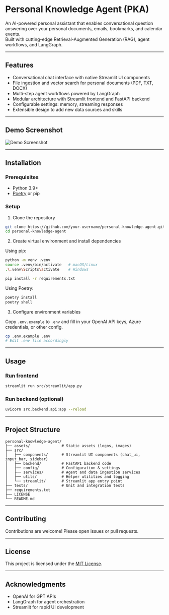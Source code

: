 # Personal Knowledge Agent (PKA)

An AI-powered personal assistant that enables conversational question answering over your personal documents, emails, bookmarks, and calendar events.  
Built with cutting-edge Retrieval-Augmented Generation (RAG), agent workflows, and LangGraph.

---

## Features

- Conversational chat interface with native Streamlit UI components
- File ingestion and vector search for personal documents (PDF, TXT, DOCX)
- Multi-step agent workflows powered by LangGraph
- Modular architecture with Streamlit frontend and FastAPI backend
- Configurable settings: memory, streaming responses
- Extensible design to add new data sources and skills

---

## Demo Screenshot

![Demo Screenshot](assets/demo_screenshot.png)

---

## Installation

### Prerequisites

- Python 3.9+
- [Poetry](https://python-poetry.org/) or pip

### Setup

1. Clone the repository

```bash
git clone https://github.com/your-username/personal-knowledge-agent.git
cd personal-knowledge-agent
````

2. Create virtual environment and install dependencies

Using pip:

```bash
python -m venv .venv
source .venv/bin/activate   # macOS/Linux
.\.venv\Scripts\activate    # Windows

pip install -r requirements.txt
```

Using Poetry:

```bash
poetry install
poetry shell
```

3. Configure environment variables

Copy `.env.example` to `.env` and fill in your OpenAI API keys, Azure credentials, or other config.

```bash
cp .env.example .env
# Edit .env file accordingly
```

---

## Usage

### Run frontend

```bash
streamlit run src/streamlit/app.py
```

### Run backend (optional)

```bash
uvicorn src.backend.api:app --reload
```

---

## Project Structure

```
personal-knowledge-agent/
├── assets/              # Static assets (logos, images)
├── src/
│   ├── components/      # Streamlit UI components (chat_ui, input_bar, sidebar)
│   ├── backend/         # FastAPI backend code
│   ├── config/          # Configuration & settings
│   ├── services/        # Agent and data ingestion services
│   ├── utils/           # Helper utilities and logging
│   └── streamlit/       # Streamlit app entry point
├── tests/               # Unit and integration tests
├── requirements.txt
├── LICENSE
└── README.md
```

---

## Contributing

Contributions are welcome! Please open issues or pull requests.

---

## License

This project is licensed under the [MIT License](LICENSE).

---

## Acknowledgments

* OpenAI for GPT APIs
* LangGraph for agent orchestration
* Streamlit for rapid UI development